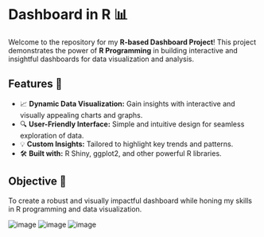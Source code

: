 # Dashboard in R 📊  

Welcome to the repository for my **R-based Dashboard Project**! This project demonstrates the power of **R Programming** in building interactive and insightful dashboards for data visualization and analysis.  

## Features 🚀  
- 📈 **Dynamic Data Visualization:** Gain insights with interactive and visually appealing charts and graphs.  
- 🔍 **User-Friendly Interface:** Simple and intuitive design for seamless exploration of data.  
- 💡 **Custom Insights:** Tailored to highlight key trends and patterns.  
- 🛠️ **Built with:** R Shiny, ggplot2, and other powerful R libraries.  

## Objective 🎯  
To create a robust and visually impactful dashboard while honing my skills in R programming and data visualization.  

![image](https://github.com/user-attachments/assets/84086ef9-f103-41c2-bcaa-28b13c294c08)
![image](https://github.com/user-attachments/assets/a15261ec-f8da-4467-8c8c-7664b836bfb8)
![image](https://github.com/user-attachments/assets/909b3fab-228e-4d2d-8c1c-0132ee6dad4b)
